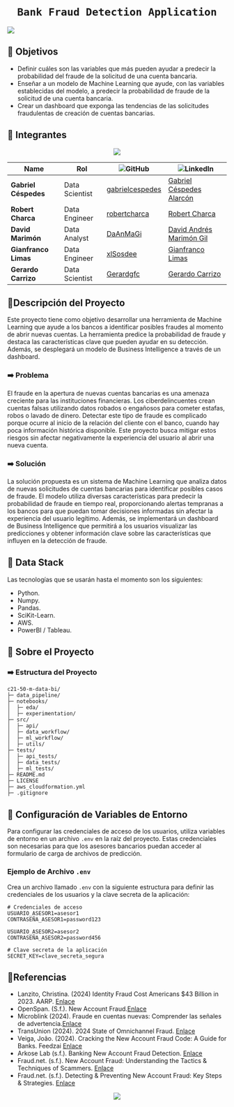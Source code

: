 # <h1 align=center>**`Bank Fraud Detection Application`**</h1>

<img src= 'src/fraude-financiero.jpg'>

## 📌 Objetivos
- Definir cuáles son las variables que más pueden ayudar a predecir la probabilidad del fraude de la solicitud de una cuenta bancaria.
- Enseñar a un modelo de Machine Learning que ayude, con las variables establecidas del modelo, a predecir la probabilidad de fraude de la solicitud de una cuenta bancaria.
- Crear un dashboard que exponga las tendencias de las solicitudes fraudulentas de creación de cuentas bancarias.

## 📌 Integrantes

<p align="center">
  <img src="src/integrantes.jpeg">
</p>


<div align="center">

<table>
  <thead>
    <tr>
      <th>Name</th>
      <th>Rol</th>
      <th><img src="https://img.shields.io/badge/GitHub-181717?style=flat-square&logo=github&logoColor=white" alt="GitHub"></th>
      <th><img src="https://img.shields.io/badge/linkedin-%231DA1F2.svg?style=for-the-badge&logo=linkedin&logoColor=white" alt="LinkedIn"></th>
    </tr>
  </thead>
  <tbody>
    <tr>
      <td><b>Gabriel Céspedes</b></td>
      <td>Data Scientist</td>
      <td><a href="https://github.com/gabrielcespedes">gabrielcespedes</a></td>
      <td><a href="https://www.linkedin.com/in/gabriel-cespedes-alarcon/">Gabriel Céspedes Alarcón</a></td>
    </tr>
    <tr>
      <td><b>Robert Charca</b></td>
      <td>Data Engineer</td>
      <td><a href="https://github.com/robertcharca">robertcharca</a></td>
      <td><a href="https://www.linkedin.com/in/robert-charca-123b28293/">Robert Charca</a></td>
    </tr>
    <tr>
      <td><b>David Marimón</b></td>
      <td>Data Analyst</td>
      <td><a href="https://github.com/DaAnMaGi">DaAnMaGi</a></td>
      <td><a href="https://www.linkedin.com/in/daanmagi/">David Andrés Marimón Gil</a></td>
    </tr>
    <tr>
      <td><b>Gianfranco Limas</b></td>
      <td>Data Engineer</td>
      <td><a href="https://github.com/xlSosdee">xlSosdee</a></td>
      <td><a href="https://www.linkedin.com/in/gianfranco-limas/">Gianfranco Limas</a></td>
    </tr>
    <tr>
      <td><b>Gerardo Carrizo</b></td>
      <td>Data Scientist</td>
      <td><a href="https://github.com/Gerardgfc">Gerardgfc</a></td>
      <td><a href="https://www.linkedin.com/in/gerardo-carrizo/">Gerardo Carrizo</a></td>
    </tr>
  </tbody>
</table>

</div>

## 📌Descripción del Proyecto
Este proyecto tiene como objetivo desarrollar una herramienta de Machine Learning que ayude a los bancos a identificar posibles fraudes al momento de abrir nuevas cuentas. La herramienta predice la probabilidad de fraude y destaca las características clave que pueden ayudar en su detección. Además, se desplegará un modelo de Business Intelligence a través de un dashboard.

### ➡️ Problema
El fraude en la apertura de nuevas cuentas bancarias es una amenaza creciente para las instituciones financieras. Los ciberdelincuentes crean cuentas falsas utilizando datos robados o engañosos para cometer estafas, robos o lavado de dinero. Detectar este tipo de fraude es complicado porque ocurre al inicio de la relación del cliente con el banco, cuando hay poca información histórica disponible. Este proyecto busca mitigar estos riesgos sin afectar negativamente la experiencia del usuario al abrir una nueva cuenta.

### ➡️ Solución
La solución propuesta es un sistema de Machine Learning que analiza datos de nuevas solicitudes de cuentas bancarias para identificar posibles casos de fraude. El modelo utiliza diversas características para predecir la probabilidad de fraude en tiempo real, proporcionando alertas tempranas a los bancos para que puedan tomar decisiones informadas sin afectar la experiencia del usuario legítimo. Además, se implementará un dashboard de Business Intelligence que permitirá a los usuarios visualizar las predicciones y obtener información clave sobre las características que influyen en la detección de fraude.

## 📌 Data Stack
Las tecnologías que se usarán hasta el momento son los siguientes:
- Python.
- Numpy.
- Pandas.
- SciKit-Learn.
- AWS.
- PowerBI / Tableau.


## 📌 Sobre el Proyecto

### ➡️ Estructura del Proyecto
```
c21-50-m-data-bi/
├─ data_pipeline/
├─ notebooks/
│  ├─ eda/
│  ├─ experimentation/
├─ src/
│  ├─ api/
│  ├─ data_workflow/
│  ├─ ml_workflow/
│  ├─ utils/
├─ tests/
│  ├─ api_tests/
│  ├─ data_tests/
│  ├─ ml_tests/
├─ README.md
├─ LICENSE
├─ aws_cloudformation.yml
├─ .gitignore

```

## 📌 Configuración de Variables de Entorno

Para configurar las credenciales de acceso de los usuarios, utiliza variables de entorno en un archivo `.env` en la raíz del proyecto. Estas credenciales son necesarias para que los asesores bancarios puedan acceder al formulario de carga de archivos de predicción.

### Ejemplo de Archivo `.env`

Crea un archivo llamado `.env` con la siguiente estructura para definir las credenciales de los usuarios y la clave secreta de la aplicación:

```plaintext
# Credenciales de acceso
USUARIO_ASESOR1=asesor1
CONTRASEÑA_ASESOR1=password123

USUARIO_ASESOR2=asesor2
CONTRASEÑA_ASESOR2=password456

# Clave secreta de la aplicación
SECRET_KEY=clave_secreta_segura
```

## 📌Referencias
- Lanzito, Christina. (2024) Identity Fraud Cost Americans $43 Billion in 2023. AARP. [Enlace](https://www.aarp.org/money/scams-fraud/info-2024/identity-fraud-report.html)
- OpenSpan. (S.f.). New Account Fraud.[Enlace](https://www.onespan.com/topics/new-account-fraud)
- Microblink (2024). Fraude en cuentas nuevas: Comprender las señales de advertencia.[Enlace](https://microblink.com/es/resources/blog/fraude-en-cuentas-nuevas-comprender-las-senales-de-advertencia/#:~:text=A%20veces%20llamado%20%C2%ABfraude%20de,u%20obtenida%20mediante%20ingenier%C3%ADa%20social.)
- TransUnion (2024). 2024 State of Omnichannel Fraud. [Enlace](https://www.transunion.com/report/omnichannel-fraud-report?utm_campaign=PR+Global+Fraud+March+2024&utm_medium=press-release&utm_source=press-release&utm_content=PR+Global+Fraud+March+2024&atvy=%7B%22254739%22%3A%22Experience+B%22%7D)
- Veiga, João. (2024). Cracking the New Account Fraud Code: A Guide for Banks. Feedzai [Enlace](https://feedzai.com/blog/cracking-the-new-account-fraud-code-a-guide-for-banks/)
- Arkose Lab (s.f.). Banking New Account Fraud Detection. [Enlace](https://www.arkoselabs.com/new-account-fraud/banking-new-account-fraud-detection-explained/)
- Fraud.net. (s.f.). New Account Fraud: Understanding the Tactics & Techniques of Scammers. [Enlace](https://fraud.net/n/new-account-fraud-understanding-the-tactics-techniques-of-scammers/)
- Fraud.net. (s.f.). Detecting & Preventing New Account Fraud: Key Steps & Strategies. [Enlace](https://fraud.net/n/detecting-preventing-new-account-fraud-key-steps-strategies/)


<p align="center">
  <img src= 'src/No_Country.jpg'>
</p>

